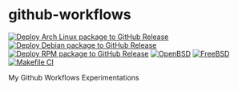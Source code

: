 # github-workflows

[![Deploy Arch Linux package to GitHub Release](https://github.com/gportay/github-workflows/actions/workflows/pkg-package.yml/badge.svg)](https://github.com/gportay/github-workflows/actions/workflows/pkg-package.yml)
[![Deploy Debian package to GitHub Release](https://github.com/gportay/github-workflows/actions/workflows/deb-package.yml/badge.svg)](https://github.com/gportay/github-workflows/actions/workflows/deb-package.yml)
[![Deploy RPM package to GitHub Release](https://github.com/gportay/github-workflows/actions/workflows/rpm-package.yml/badge.svg)](https://github.com/gportay/github-workflows/actions/workflows/rpm-package.yml)
[![OpenBSD](https://github.com/gportay/github-workflows/actions/workflows/FreeBSD-vm.yml/badge.svg)](https://github.com/gportay/github-workflows/actions/workflows/OpenBSD-vm.yml)
[![FreeBSD](https://github.com/gportay/github-workflows/actions/workflows/FreeBSD-vm.yml/badge.svg)](https://github.com/gportay/github-workflows/actions/workflows/FreeBSD-vm.yml)
[![Makefile CI](https://github.com/gportay/github-workflows/actions/workflows/makefile.yml/badge.svg)](https://github.com/gportay/github-workflows/actions/workflows/makefile.yml)

My Github Workflows Experimentations
